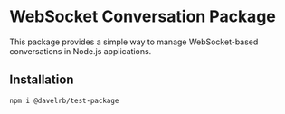 # WebSocket Conversation Package

This package provides a simple way to manage WebSocket-based conversations in Node.js applications.

## Installation

```bash
npm i @davelrb/test-package